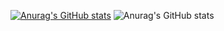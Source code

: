 [![Anurag's GitHub stats](https://github-readme-stats.vercel.app/api?username=zuoyuip)](https://github.com/anuraghazra/github-readme-stats)
![Anurag's GitHub stats](https://github-readme-stats.vercel.app/api?username=zuoyuip&count_private=true)
